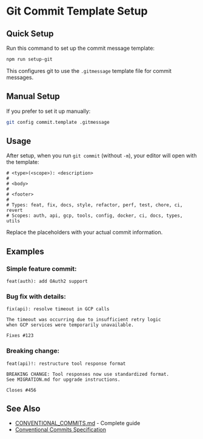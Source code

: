 # Git Commit Template Setup

## Quick Setup

Run this command to set up the commit message template:

```bash
npm run setup-git
```

This configures git to use the `.gitmessage` template file for commit messages.

## Manual Setup

If you prefer to set it up manually:

```bash
git config commit.template .gitmessage
```

## Usage

After setup, when you run `git commit` (without `-m`), your editor will open with the template:

```
# <type>(<scope>): <description>
#
# <body>
#
# <footer>
#
# Types: feat, fix, docs, style, refactor, perf, test, chore, ci, revert
# Scopes: auth, api, gcp, tools, config, docker, ci, docs, types, utils
```

Replace the placeholders with your actual commit information.

## Examples

### Simple feature commit:

```
feat(auth): add OAuth2 support
```

### Bug fix with details:

```
fix(api): resolve timeout in GCP calls

The timeout was occurring due to insufficient retry logic
when GCP services were temporarily unavailable.

Fixes #123
```

### Breaking change:

```
feat(api)!: restructure tool response format

BREAKING CHANGE: Tool responses now use standardized format.
See MIGRATION.md for upgrade instructions.

Closes #456
```

## See Also

- [CONVENTIONAL_COMMITS.md](./CONVENTIONAL_COMMITS.md) - Complete guide
- [Conventional Commits Specification](https://www.conventionalcommits.org/)
